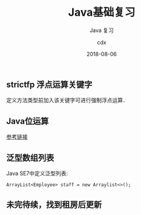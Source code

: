﻿--- 
layout:     post
title:      Java基础复习
subtitle:   Java 复习
date:       2018-08-06
author:     cdx
header-img: img/post-bg-ios9-web.jpg
catalog: true
tags:
    - Java
---

## strictfp 浮点运算关键字

定义方法类型前加入该关键字可进行强制浮点运算．

## Java位运算

[参考链接](https://blog.csdn.net/xiaochunyong/article/details/7748713)

## 泛型数组列表

Java SE7中定义泛型列表:

```
ArrayList<Employee> staff = new Arraylist<>();
```

## 未完待续，找到租房后更新



